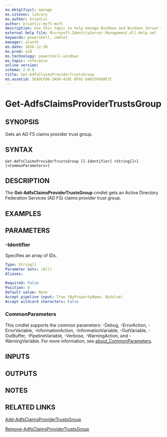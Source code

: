 ```yaml
---
ms.mktglfcycl: manage
ms.sitesec: library
ms.author: brianlic
author: brianlic-msft-msft
description: Use this topic to help manage Windows and Windows Server technologies with Windows PowerShell.
external help file: Microsoft.IdentityServer.Management.dll-Help.xml
keywords: powershell, cmdlet
manager: alanth
ms.date: 2016-12-20
ms.prod: w10
ms.technology: powershell-windows
ms.topic: reference
online version: 
schema: 2.0.0
title: Get-AdfsClaimsProviderTrustsGroup
ms.assetid: 5EA9CFD6-3A99-410C-8F92-04655F668E7C
---
```


# Get-AdfsClaimsProviderTrustsGroup

## SYNOPSIS
Gets an AD FS claims provider trust group.

## SYNTAX

```
Get-AdfsClaimsProviderTrustsGroup [[-Identifier] <String[]>] [<CommonParameters>]
```

## DESCRIPTION
The **Get-AdfsClaimsProviderTrustsGroup** cmdlet gets an Active Directory Federation Services (AD FS) claims provider trust group.

## EXAMPLES


## PARAMETERS

### -Identifier
Specifies an array of IDs.

```yaml
Type: String[]
Parameter Sets: (All)
Aliases: 

Required: False
Position: 0
Default value: None
Accept pipeline input: True (ByPropertyName, ByValue)
Accept wildcard characters: False
```

### CommonParameters
This cmdlet supports the common parameters: -Debug, -ErrorAction, -ErrorVariable, -InformationAction, -InformationVariable, -OutVariable, -OutBuffer, -PipelineVariable, -Verbose, -WarningAction, and -WarningVariable. For more information, see [about_CommonParameters](http://go.microsoft.com/fwlink/?LinkID=113216).

## INPUTS

## OUTPUTS

## NOTES

## RELATED LINKS

[Add-AdfsClaimsProviderTrustsGroup](./Add-AdfsClaimsProviderTrustsGroup.md)

[Remove-AdfsClaimsProviderTrustsGroup](./Remove-AdfsClaimsProviderTrustsGroup.md)

